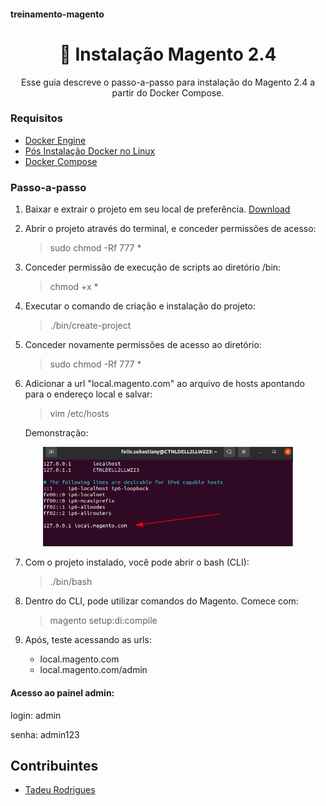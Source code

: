 #### treinamento-magento

<h1 align="center">
    🔨 Instalação Magento 2.4
</h1>
<p align="center">Esse guia descreve o passo-a-passo para instalação do Magento 2.4 a partir do Docker Compose.</p>


### Requisitos
- [Docker Engine](https://docs.docker.com/engine/install/ubuntu/)
- [Pós Instalação Docker no Linux](https://docs.docker.com/engine/install/linux-postinstall/)
- [Docker Compose](https://docs.docker.com/compose/install/)

### Passo-a-passo 
1.  Baixar e extrair o projeto em seu local de preferência.
    [Download](https://github.com/feelixh/treinamento-magento/raw/develop/Installation/magento2.4.zip)
    
2. Abrir o projeto através do terminal, e conceder permissões de acesso:
    > sudo chmod -Rf 777 *

3. Conceder permissão de execução de scripts ao diretório /bin:
    > chmod +x *

4. Executar o comando de criação e instalação do projeto:
    > ./bin/create-project

5. Conceder novamente permissões de acesso ao diretório:
    > sudo chmod -Rf 777 *

6. Adicionar a url "local.magento.com" ao arquivo de hosts apontando para o endereço local e salvar:
    > vim /etc/hosts

    Demonstração:
<p align="center">
  <img src="https://raw.githubusercontent.com/feelixh/treinamento-magento/develop/Installation/img/hosts.png" width="400" title="Demonstração">
</p>

7. Com o projeto instalado, você pode abrir o bash (CLI):
    > ./bin/bash

8. Dentro do CLI, pode utilizar comandos do Magento. Comece com:
    > magento setup:di:compile
   
9. Após, teste acessando as urls:
    - local.magento.com
    - local.magento.com/admin
    
#### Acesso ao painel admin:

login: admin

senha: admin123



## Contribuintes

- [Tadeu Rodrigues](https://github.com/TadeuRodrigues)

